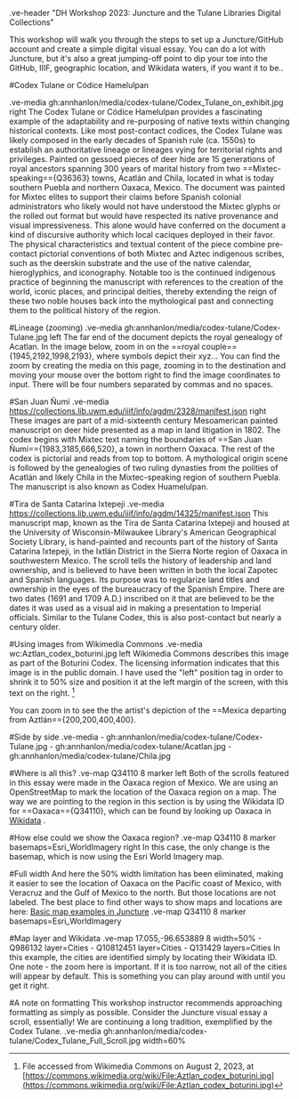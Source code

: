 .ve-header "DH Workshop 2023: Juncture and the Tulane Libraries Digital Collections"

This workshop will walk you through the steps to set up a Juncture/GitHub account and create a simple digital visual essay. You can do a lot with Juncture, but it's also a great jumping-off point to dip your toe into the GitHub, IIIF, geographic location, and Wikidata waters, if you want it to be..

#Codex Tulane or Códice Hamelulpan

.ve-media gh:annhanlon/media/codex-tulane/Codex_Tulane_on_exhibit.jpg right
The Codex Tulane or Códice Hamelulpan provides a fascinating example of the adaptability and re-purposing of native texts within changing historical contexts.  Like most post-contact codices, the Codex Tulane was likely composed in the early decades of Spanish rule (ca. 1550s) to establish an authoritative lineage or lineages vying for territorial rights and privileges.  Painted on gessoed pieces of deer hide are 15 generations of royal ancestors spanning 300 years of marital history from two ==Mixtec-speaking=={Q36363} towns, Acatlán and Chila, located in what is today southern Puebla and northern Oaxaca, Mexico.  The document was painted for Mixtec elites to support their claims before Spanish colonial administrators who likely would not have understood the Mixtec glyphs or the rolled out format but would have respected its native provenance and visual impressiveness.  This alone would have conferred on the document a kind of discursive authority which local caciques deployed in their favor. The physical characteristics and textual content of the piece combine pre-contact pictorial conventions of both Mixtec and Aztec indigenous scribes, such as the deerskin substrate and the use of the native calendar, hieroglyphics, and iconography.  Notable too is the continued indigenous practice of beginning the manuscript with references to the creation of the world, iconic places, and principal deities, thereby extending the reign of these two noble houses back into the mythological past and connecting them to the political history of the region.

#Lineage (zooming)
.ve-media gh:annhanlon/media/codex-tulane/Codex-Tulane.jpg left 
The far end of the document depicts the royal genealogy of Acatlan. In the image below, zoom in on the ==royal couple=={1945,2192,1998,2193}, where symbols depict their xyz... You can find the zoom by creating the media on this page, zooming in to the destination and moving your mouse over the bottom right to find the image coordinates to input. There will be four numbers separated by commas and no spaces. 

#San Juan Ñumí
.ve-media https://collections.lib.uwm.edu/iiif/info/agdm/2328/manifest.json right
These images are part of a mid-sixteenth century Mesoamerican painted manuscript on deer hide presented as a map in land litigation in 1802. The codex begins with Mixtec text naming the boundaries of ==San Juan Ñumí=={1983,3185,666,520}, a town in northern Oaxaca. The rest of the codex is pictorial and reads from top to bottom. A mythological origin scene is followed by the genealogies of two ruling dynasties from the polities of Acatlán and likely Chila in the Mixtec-speaking region of southern Puebla. The manuscript is also known as Codex Huamelulpan.

#Tira de Santa Catarina Ixtepeji
.ve-media https://collections.lib.uwm.edu/iiif/info/agdm/14325/manifest.json
This manuscript map, known as the Tira de Santa Catarina Ixtepeji and housed at the University of Wisconsin-Milwaukee Library's American Geographical Society Library, is hand-painted and recounts part of the history of Santa Catarina Ixtepeji, in the Ixtlán District in the Sierra Norte region of Oaxaca in southwestern Mexico. The scroll tells the history of leadership and land ownership, and is believed to have been written in both the local Zapotec and Spanish languages. Its purpose was to regularize land titles and ownership in the eyes of the bureaucracy of the Spanish Empire. There are two dates (1691 and 1709 A.D.) inscribed on it that are believed to be the dates it was used as a visual aid in making a presentation to Imperial officials. Similar to the Tulane Codex, this is also post-contact but nearly a century older.

#Using images from Wikimedia Commons
.ve-media wc:Aztlan_codex_boturini.jpg left
Wikimedia Commons describes this image as part of the Boturini Codex. The licensing information indicates that this image is in the public domain. I have used the "left" position tag in order to shrink it to 50% size and position it at the left margin of the screen, with this text on the right. [^1]

You can zoom in to see the the artist's depiction of the ==Mexica departing from Aztlán=={200,200,400,400}.

#Side by side
.ve-media 
    - gh:annhanlon/media/codex-tulane/Codex-Tulane.jpg
    - gh:annhanlon/media/codex-tulane/Acatlan.jpg
    - gh:annhanlon/media/codex-tulane/Chila.jpg

#Where is all this?
.ve-map Q34110 8 marker left
Both of the scrolls featured in this essay were made in the Oaxaca region of Mexico. We are using an OpenStreetMap to mark the location of the Oaxaca region on a map. The way we are pointing to the region in this section is by using the Wikidata ID for ==Oaxaca=={Q34110}, which can be found by looking up Oaxaca in [Wikidata](https://www.wikidata.org/) . 

#How else could we show the Oaxaca region?
.ve-map  Q34110 8 marker basemaps=Esri_WorldImagery right
In this case, the only change is the basemap, which is now using the Esri World Imagery map.

#Full width
And here the 50% width limitation has been eliminated, making it easier to see the location of Oaxaca on the Pacific coast of Mexico, with Veracruz and the Gulf of Mexico to the north. But those locations are not labeled. The best place to find other ways to show maps and locations are here: [Basic map examples in Juncture](https://www.juncture-digital.org/components/map?id=basic-map-examples)
.ve-map  Q34110 8 marker basemaps=Esri_WorldImagery 

#Map layer and Wikidata
.ve-map 17.055,-96.653889 8 width=50% 
    - Q986132 layer=Cities
    - Q10812451 layer=Cities
    - Q131429 layers=Cities
In this example, the cities are identified simply by locating their Wikidata ID. One note - the zoom here is important. If it is too narrow, not all of the cities will appear by default. This is something you can play around with until you get it right.     

[^1]: File accessed from Wikimedia Commons on August 2, 2023, at [https://commons.wikimedia.org/wiki/File:Aztlan_codex_boturini.jpg](https://commons.wikimedia.org/wiki/File:Aztlan_codex_boturini.jpg)

#A note on formatting
This workshop instructor recommends approaching formatting as simply as possible. Consider the Juncture visual essay a scroll, essentially! We are continuing a long tradition, exemplified by the Codex Tulane.
.ve-media gh:annhanlon/media/codex-tulane/Codex_Tulane_Full_Scroll.jpg width=60%


